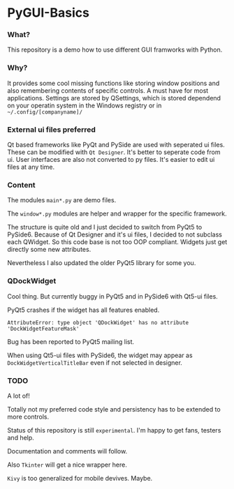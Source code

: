 # PyGUI-Basics

### What?
This repository is a demo how to use different GUI framworks with Python.

### Why?
It provides some cool missing functions like storing window positions and also remembering contents of specific controls. A must have for most applications. Settings are stored by QSettings, which is stored dependend on your operatin system in the Windows registry or in `~/.config/[companyname]/`

### External ui files preferred
Qt based frameworks like PyQt and PySide are used with seperated ui files. These can be modified with `Qt Designer`. It's better to seperate code from ui. User interfaces are also not converted to py files. It's easier to edit ui files at any time.

### Content
The modules `main*.py` are demo files.

The `window*.py` modules are helper and wrapper for the specific framework.

The structure is quite old and I just decided to switch from PyQt5 to PySide6. Because of Qt Designer and it's ui files, I decided to not subclass each QWidget. So this code base is not too OOP compliant. Widgets just get directly some new attributes. 

Nevertheless I also updated the older PyQt5 library for some you.


### QDockWidget
Cool thing. But currently buggy in PyQt5 and in PySide6 with Qt5-ui files.

PyQt5 crashes if the widget has all features enabled.

`AttributeError: type object 'QDockWidget' has no attribute 'DockWidgetFeatureMask'`

Bug has been reported to PyQt5 mailing list.

When using Qt5-ui files with PySide6, the widget may appear as `DockWidgetVerticalTitleBar` even if not selected in designer.

### TODO
A lot of!

Totally not my preferred code style and persistency has to be extended to more controls.

Status of this repository is still `experimental`. I'm happy to get fans, testers and help.

Documentation and comments will follow.

Also `Tkinter` will get a nice wrapper here.

`Kivy` is too generalized for mobile devives. Maybe.
